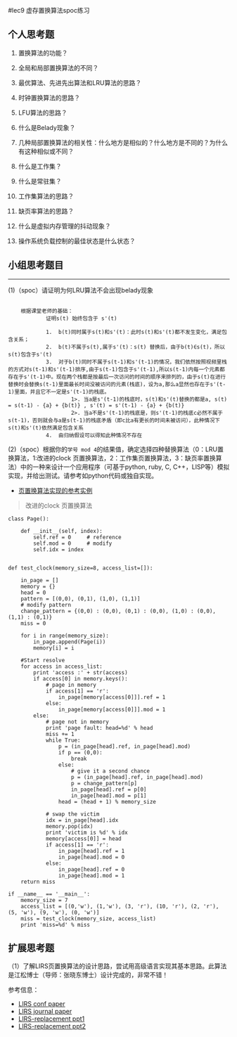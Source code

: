 #lec9 虚存置换算法spoc练习

## 个人思考题
1. 置换算法的功能？

2. 全局和局部置换算法的不同？

3. 最优算法、先进先出算法和LRU算法的思路？

4. 时钟置换算法的思路？

5. LFU算法的思路？

6. 什么是Belady现象？

7. 几种局部置换算法的相关性：什么地方是相似的？什么地方是不同的？为什么有这种相似或不同？

8. 什么是工作集？

9. 什么是常驻集？

10. 工作集算法的思路？

11. 缺页率算法的思路？

12. 什么是虚拟内存管理的抖动现象？

13. 操作系统负载控制的最佳状态是什么状态？

## 小组思考题目

----
(1)（spoc）请证明为何LRU算法不会出现belady现象
```

	根据课堂老师的基础：
            证明s(t) 始终包含于 s'(t)

            1.	b(t)同时属于s(t)和s'(t)：此时s(t)和s'(t)都不发生变化，满足包含关系；
            2.	b(t)不属于s(t),属于s'(t)：s(t) 替换后，由于b(t)∈s(t)，所以s(t)包含于s'(t)
            3.	对于b(t)同时不属于s(t-1)和s'(t-1)的情况，我们依然按照视频里栈的方式对s(t-1)和s'(t-1)排序,由于s(t-1)包含于s'(t-1),所以s(t-1)内每一个元素都存在于s'(t-1)中。现在两个栈都是按最后一次访问的时间的顺序来排列的，由于s(t)在进行替换时会替换s(t-1)里面最长时间没被访问的元素(栈底)，设为a,那么a显然也存在于s'(t-1)里面，并且它不一定是s'(t-1)的栈底。
                    1>. 当a是s'(t-1)的栈底时，s(t)和s'(t)替换的都是a, s(t) = s(t-1) - {a} + {b(t)} , s'(t) = s'(t-1) - {a} + {b(t)}
                    2>. 当a不是s'(t-1)的栈底是，则s'(t-1)的栈底c必然不属于s(t-1)，否则就会与a是s(t-1)的栈底矛盾（即c比a有更长的时间未被访问），此种情况下s(t)和s'(t)依然满足包含关系
            4.	由归纳假设可以得知此种情况不存在
```
(2)（spoc）根据你的`学号 mod 4`的结果值，确定选择四种替换算法（0：LRU置换算法，1:改进的clock 页置换算法，2：工作集页置换算法，3：缺页率置换算法）中的一种来设计一个应用程序（可基于python, ruby, C, C++，LISP等）模拟实现，并给出测试。请参考如python代码或独自实现。
 - [页置换算法实现的参考实例](https://github.com/chyyuu/ucore_lab/blob/master/related_info/lab3/page-replacement-policy.py)

>改进的clock 页置换算法
 
```
class Page():

    def __init__(self, index):
        self.ref = 0     # reference
        self.mod = 0     # modify
        self.idx = index


def test_clock(memory_size=8, access_list=[]):

    in_page = []
    memory = {}
    head = 0
    pattern = [(0,0), (0,1), (1,0), (1,1)]
    # modify pattern
    change_pattern = {(0,0) : (0,0), (0,1) : (0,0), (1,0) : (0,0), (1,1) : (0,1)}
    miss = 0

    for i in range(memory_size):
        in_page.append(Page(i))
        memory[i] = i

    #Start resolve
    for access in access_list:
        print 'access :' + str(access)
        if access[0] in memory.keys():
            # page in memory
            if access[1] == 'r':
                in_page[memory[access[0]]].ref = 1
            else:
                in_page[memory[access[0]]].mod = 1
        else:
            # page not in memory
            print 'page fault: head=%d' % head
            miss += 1
            while True:
                p = (in_page[head].ref, in_page[head].mod)
                if p == (0,0):
                    break
                else:
                    # give it a second chance
                    p = (in_page[head].ref, in_page[head].mod)
                    p = change_pattern[p]
                    in_page[head].ref = p[0]
                    in_page[head].mod = p[1]
                head = (head + 1) % memory_size

            # swap the victim
            idx = in_page[head].idx
            memory.pop(idx)
            print 'victim is %d' % idx
            memory[access[0]] = head
            if access[1] == 'r':
                in_page[head].ref = 1
                in_page[head].mod = 0
            else:
                in_page[head].ref = 0
                in_page[head].mod = 1
    return miss

if __name__ == '__main__':
    memory_size = 7
    access_list = [(0,'w'), (1,'w'), (3, 'r'), (10, 'r'), (2, 'r'), (5, 'w'), (9, 'w'), (0, 'w')]
    miss = test_clock(memory_size, access_list)
    print 'miss=%d' % miss 
```
 
## 扩展思考题
（1）了解LIRS页置换算法的设计思路，尝试用高级语言实现其基本思路。此算法是江松博士（导师：张晓东博士）设计完成的，非常不错！

参考信息：

 - [LIRS conf paper](http://www.ece.eng.wayne.edu/~sjiang/pubs/papers/jiang02_LIRS.pdf)
 - [LIRS journal paper](http://www.ece.eng.wayne.edu/~sjiang/pubs/papers/jiang05_LIRS.pdf)
 - [LIRS-replacement ppt1](http://dragonstar.ict.ac.cn/course_09/XD_Zhang/(6)-LIRS-replacement.pdf)
 - [LIRS-replacement ppt2](http://www.ece.eng.wayne.edu/~sjiang/Projects/LIRS/sig02.ppt)
